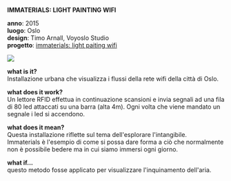 **IMMATERIALS: LIGHT PAINTING WIFI**

**anno**: 2015 <br>
**luogo**: Oslo <br>
**design**: Timo Arnall, Voyoslo Studio <br>
**progetto**: [immaterials: light paiting wifi](https://vimeo.com/20412632)


![](http://www.elasticspace.com/wp-content/uploads/2012/05/Immaterials-Wifi.jpg)


**what is it?** <br>
Installazione urbana che visualizza i flussi della rete wifi della città di Oslo.

**what does it work?** <br>
Un lettore RFID effettua in continuazione scansioni e invia segnali ad una fila di 80 led attaccati su una barra (alta 4m). Ogni volta che viene mandato un segnale i led si accendono.

**what does it mean?** <br>
Questa installazione riflette sul tema dell'esplorare l'intangibile. <br>
Immaterials è l'esempio di come si possa dare forma a ciò che normalmente non è possibile bedere ma in cui siamo immersi ogni giorno.

**what if...** <br>
questo metodo fosse applicato per visualizzare l'inquinamento dell'aria.
